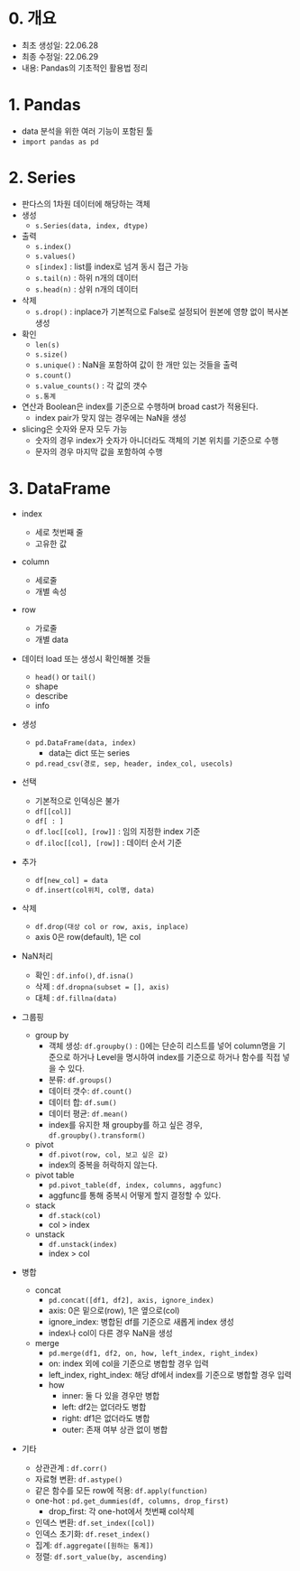 # 0. 개요

- 최초 생성일: 22.06.28
- 최종 수정일: 22.06.29
- 내용: Pandas의 기초적인 활용법 정리



# 1. Pandas

- data 분석을 위한 여러 기능이 포함된 툴
- `import pandas as pd`



# 2. Series

- 판다스의 1차원 데이터에 해당하는 객체
- 생성
  - `s.Series(data, index, dtype)`
- 출력
  - `s.index()`
  - `s.values()`
  - `s[index]` : list를 index로 넘겨 동시 접근 가능
  - `s.tail(n)` : 하위 n개의 데이터
  - `s.head(n)` : 상위 n개의 데이터
- 삭제
  - `s.drop()` : inplace가 기본적으로 False로 설정되어 원본에 영향 없이 복사본 생성
- 확인
  - `len(s)`
  - `s.size()`
  - `s.unique()` : NaN을 포함하여 값이 한 개만 있는 것들을 출력
  - `s.count()` 
  - `s.value_counts()` : 각 값의 갯수
  - `s.통계` 
- 연산과 Boolean은 index를 기준으로 수행하며 broad cast가 적용된다.
  - index pair가 맞지 않는 경우에는 NaN을 생성
- slicing은 숫자와 문자 모두 가능
  - 숫자의 경우 index가 숫자가 아니더라도 객체의 기본 위치를 기준으로 수행
  - 문자의 경우 마지막 값을 포함하여 수행



# 3. DataFrame

- index
  - 세로 첫번째 줄
  - 고유한 값
- column
  - 세로줄
  - 개별 속성
- row
  - 가로줄
  - 개별 data
- 데이터 load 또는 생성시 확인해볼 것들
  - `head()` or `tail()`
  - shape
  - describe
  - info
- 생성
  - `pd.DataFrame(data, index)`
    - data는 dict 또는 series
  - `pd.read_csv(경로, sep, header, index_col, usecols)`
- 선택
  - 기본적으로 인덱싱은 불가
  - `df[[col]]`
  - `df[ : ]`
  - `df.loc[[col], [row]]` : 임의 지정한 index 기준
  - `df.iloc[[col], [row]]` : 데이터 순서 기준
- 추가
  - `df[new_col] = data`
  - `df.insert(col위치, col명, data)`
- 삭제
  - `df.drop(대상 col or row, axis, inplace)`
  - axis 0은 row(default), 1은 col
- NaN처리
  - 확인 : `df.info()`, `df.isna()`
  - 삭제 : `df.dropna(subset = [], axis)`
  - 대체 : `df.fillna(data)`
- 그룹핑
  - group by
    - 객체 생성: `df.groupby()` : ()에는 단순히 리스트를 넣어 column명을 기준으로 하거나 Level을 명시하여 index를 기준으로 하거나 함수를 직접 넣을 수 있다.
    - 분류: `df.groups()`
    - 데이터 갯수: `df.count()`
    - 데이터 합: `df.sum()`
    - 데이터 평균: `df.mean()`
    - index를 유지한 채 groupby를 하고 싶은 경우, `df.groupby().transform()`
  - pivot
    - `df.pivot(row, col, 보고 싶은 값)`
    - index의 중복을 허락하지 않는다.
  - pivot table
    - `pd.pivot_table(df, index, columns, aggfunc)`
    - aggfunc를 통해 중복시 어떻게 할지 결정할 수 있다.
  - stack
    - `df.stack(col)`
    - col > index
  - unstack
    - `df.unstack(index)`
    - index > col
- 병합
  - concat
    - `pd.concat([df1, df2], axis, ignore_index)`
    - axis: 0은 밑으로(row), 1은 옆으로(col)
    - ignore_index: 병합된 df를 기준으로 새롭게 index 생성
    - index나 col이 다른 경우 NaN을 생성
  - merge
    - `pd.merge(df1, df2, on, how, left_index, right_index)`
    - on: index 외에 col을 기준으로 병합할 경우 입력
    - left_index, right_index: 해당 df에서 index를 기준으로 병합할 경우 입력
    - how
      - inner: 둘 다 있을 경우만 병합
      - left: df2는 없더라도 병합
      - right: df1은 없더라도 병합
      - outer: 존재 여부 상관 없이 병합

- 기타
  - 상관관계 : `df.corr()`
  - 자료형 변환: `df.astype()`
  - 같은 함수를 모든 row에 적용: `df.apply(function)`
  - one-hot : `pd.get_dummies(df, columns, drop_first)`
    - drop_first: 각 one-hot에서 첫번째 col삭제
  - 인덱스 변환: `df.set_index([col])`
  - 인덱스 초기화: `df.reset_index()`
  - 집계: `df.aggregate([원하는 통계])`
  - 정렬: `df.sort_value(by, ascending)`

